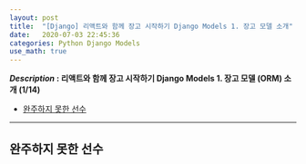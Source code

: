 ```yaml
---
layout: post
title:  "[Django] 리액트와 함께 장고 시작하기 Django Models 1. 장고 모델 소개"
date:   2020-07-03 22:45:36 
categories: Python Django Models 
use_math: true
---
```


**_Description_ : 리액트와 함께 장고 시작하기 Django Models 1. 장고 모델 (ORM) 소개 (1/14)**

* [완주하지 못한 선수](#)

***

## 완주하지 못한 선수 <a id="problem-description"></a>
